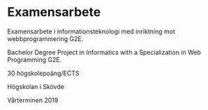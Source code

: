 # Examensarbete
Examensarbete i informationsteknologi med inriktning mot webbprogrammering G2E.

Bachelor Degree Project in Informatics with a Specialization in Web Programming G2E.

30 högskolepoäng/ECTS

Högskolan i Skövde

Vårterminen 2019